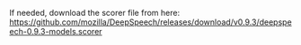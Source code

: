 If needed, download the scorer file from here:
https://github.com/mozilla/DeepSpeech/releases/download/v0.9.3/deepspeech-0.9.3-models.scorer